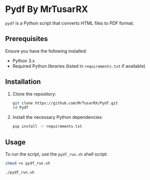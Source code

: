 # Pydf By MrTusarRX

`pydf` is a Python script that converts HTML files to PDF format.

## Prerequisites

Ensure you have the following installed:
- Python 3.x
- Required Python libraries (listed in `requirements.txt` if available)

## Installation

1. Clone the repository:

    ```bash
    git clone https://github.com/MrTusarRX/Pydf.git
    cd Pydf
    ```

2. Install the necessary Python dependencies:

    ```bash
    pip install -r requirements.txt
    ```

## Usage

To run the script, use the `pydf_run.sh` shell script:
```bash
chmod +x pydf_run.sh
```

```bash
./pydf_run.sh
```
